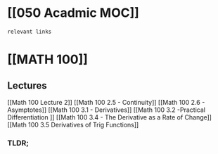 # [[050 Acadmic MOC]]

`relevant links`

 # [[MATH 100]]
 
 ## Lectures
 [[Math 100 Lecture 2]]
 [[Math 100 2.5 - Continuity]]
 [[Math 100 2.6 - Asymptotes]]
 [[Math 100 3.1 - Derivatives]]
 [[Math 100 3.2 -Practical Differentiation ]]
 [[Math 100 3.4 - The Derivative as a Rate of Change]]
 [[Math 100 3.5 Derivatives of Trig Functions]]
 

### TLDR;